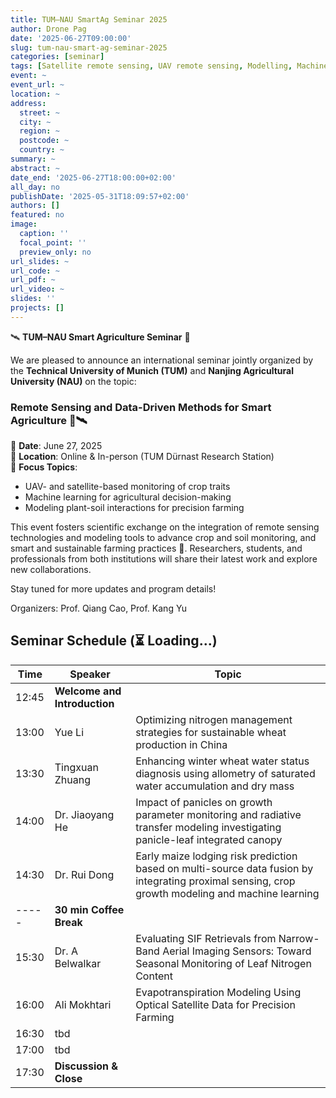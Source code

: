 ```yaml
---
title: TUM–NAU SmartAg Seminar 2025
author: Drone Pag
date: '2025-06-27T09:00:00'
slug: tum-nau-smart-ag-seminar-2025
categories: [seminar]
tags: [Satellite remote sensing, UAV remote sensing, Modelling, Machine learning]
event: ~
event_url: ~
location: ~
address:
  street: ~
  city: ~
  region: ~
  postcode: ~
  country: ~
summary: ~
abstract: ~
date_end: '2025-06-27T18:00:00+02:00'
all_day: no
publishDate: '2025-05-31T18:09:57+02:00'
authors: []
featured: no
image:
  caption: ''
  focal_point: ''
  preview_only: no
url_slides: ~
url_code: ~
url_pdf: ~
url_video: ~
slides: ''
projects: []
---
```

🛰️ **TUM–NAU Smart Agriculture Seminar** 🌱

We are pleased to announce an international seminar jointly organized by the **Technical University of Munich (TUM)** and **Nanjing Agricultural University (NAU)** on the topic:

### **Remote Sensing and Data-Driven Methods for Smart Agriculture** 🚁🛰️

📅 **Date**: June 27, 2025  
📍 **Location**: Online & In-person (TUM Dürnast Research Station)  
🎯 **Focus Topics**:
- UAV- and satellite-based monitoring of crop traits  
- Machine learning for agricultural decision-making  
- Modeling plant-soil interactions for precision farming  

This event fosters scientific exchange on the integration of remote sensing technologies and modeling tools to advance crop and soil monitoring, and smart and sustainable farming practices 🚜. Researchers, students, and professionals from both institutions will share their latest work and explore new collaborations.

Stay tuned for more updates and program details!

Organizers: Prof. Qiang Cao, Prof. Kang Yu  

## Seminar Schedule (⏳ Loading...)

| Time       | Speaker          | Topic                                     |
|------------|------------------|-------------------------------------------|
| 12:45 | **Welcome and Introduction**    |             |
| 13:00 | Yue Li          | Optimizing nitrogen management strategies for sustainable wheat production in China  |
| 13:30 | Tingxuan Zhuang | Enhancing winter wheat water status diagnosis using allometry of saturated water accumulation and dry mass |
| 14:00 | Dr. Jiaoyang He | Impact of panicles on growth parameter monitoring and radiative transfer modeling investigating panicle-leaf integrated canopy |
| 14:30 | Dr. Rui Dong    | Early maize lodging risk prediction based on multi-source data fusion by integrating proximal sensing, crop growth modeling and machine learning |
| ----- | **30 min Coffee Break** |                     |
| 15:30 | Dr. A Belwalkar | Evaluating SIF Retrievals from Narrow-Band Aerial Imaging Sensors: Toward Seasonal Monitoring of Leaf Nitrogen Content |
| 16:00 | Ali Mokhtari | Evapotranspiration Modeling Using Optical Satellite Data for Precision Farming |
| 16:30 | tbd      |                     |
| 17:00 | tbd      |                     |
| 17:30 | **Discussion & Close**  |                     |


